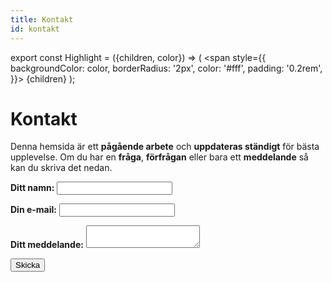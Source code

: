 ```yaml
---
title: Kontakt
id: kontakt
---
```


export const Highlight = ({children, color}) => (
  <span
    style={{
      backgroundColor: color,
      borderRadius: '2px',
      color: '#fff',
      padding: '0.2rem',
    }}>
    {children}
  </span>
);

# <Highlight color="#0b00d1">Kontakt</Highlight>

Denna hemsida är ett **pågående arbete** och **uppdateras ständigt** för bästa upplevelse. Om du har en **fråga**, **förfrågan** eller bara ett **meddelande** så kan du skriva det nedan. 

<form name="kontact" method="POST" data-netlify="true" action="/tack">
  <input type="hidden" name="form-name" value="contact" />
  <p>
<label><strong>Ditt namn:</strong></label>      
<input type="text" name="name" />
  </p>
  <p>
    <label><strong>Din e-mail:</strong></label>      
    <input type="email" name="email" />
  </p>
  <p>
    <label><strong>Ditt meddelande:</strong></label>     
    <textarea name="message"></textarea>
  </p>
  <p>
    <button type="submit">Skicka</button>
  </p>
 </form>
